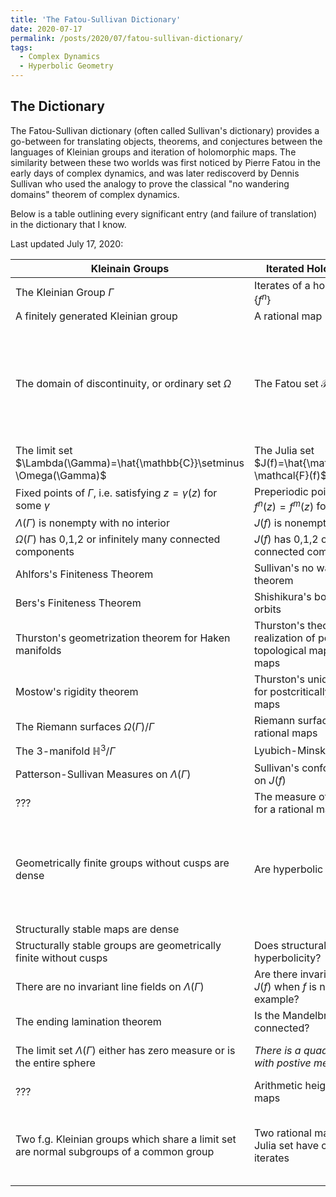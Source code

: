 ```yaml
---
title: 'The Fatou-Sullivan Dictionary'
date: 2020-07-17
permalink: /posts/2020/07/fatou-sullivan-dictionary/
tags:
  - Complex Dynamics
  - Hyperbolic Geometry
---
```

## The Dictionary

The Fatou-Sullivan dictionary (often called Sullivan's dictionary) provides a go-between for translating objects, theorems, and conjectures between the languages of Kleinian groups and iteration of holomorphic maps. The similarity between these two worlds was first noticed by Pierre Fatou in the early days of complex dynamics, and was later rediscoverd by Dennis Sullivan who used the analogy to prove the classical "no wandering domains" theorem of complex dynamics.

Below is a table outlining every significant entry (and failure of translation) in the dictionary that I know.

Last updated July 17, 2020:

Kleinain Groups | Iterated Holomorphic Maps | Notes
--- | --- | ---
The Kleinian Group $\Gamma$ | Iterates of a holomorphic map $\{f^n\}$ |
A finitely generated Kleinian group | A rational map |
The domain of discontinuity, or ordinary set $\Omega$ | The Fatou set $\mathcal {F}(f)$ | Both of these can be defined as the set of points in which $\Gamma$ or $\{f^n\}$ forms a normal family on a neighborhood.
The limit set $\Lambda(\Gamma)=\hat{\mathbb{C}}\setminus \Omega(\Gamma)$ | The Julia set $J(f)=\hat{\mathbb{C}}\setminus \mathcal{F}(f)$ |
Fixed points of $\Gamma$, i.e. satisfying $z = \gamma(z)$ for some $\gamma$| Preperiodic points, i.e. satisfying $f^n(z)=f^m(z)$ for some $m,n$ |
$\Lambda(\Gamma)$ is nonempty with no interior | $J(f)$ is nonempty with no interior |
$\Omega(\Gamma)$ has 0,1,2 or infinitely many connected components | $J(f)$ has 0,1,2 or infinitely many connected components |
Ahlfors's Finiteness Theorem | Sullivan's no wandering domains theorem |
Bers's Finiteness Theorem | Shishikura's bound on periodic orbits |
Thurston's geometrization theorem for Haken manifolds | Thurston's theorem on the realization of postcritically finite topological maps as rational maps |
Mostow's rigidity theorem | Thurston's uniqueness theorem for postcritically finite rational maps |
The Riemann surfaces $\Omega(\Gamma)/\Gamma$ | Riemann surface laminations for rational maps |
The 3-manifold $\mathbb{H}^3/\Gamma$ | Lyubich-Minsky laminations |
Patterson-Sullivan Measures on $\Lambda(\Gamma)$ | Sullivan's conformal measures on $J(f)$ |
??? | The measure of maximal entropy for a rational map |
Geometrically finite groups without cusps are dense | Are hyperbolic maps dense? | The conjecture here is perhaps the largest open problem in complex dynamics
| Structurally stable maps are dense |
Structurally stable groups are geometrically finite without cusps | Does structural stabiliy imply hyperbolicity? |
There are no invariant line fields on $\Lambda(\Gamma)$ | Are there invariant line fields on $J(f)$ when $f$ is not a Lattes example? |
The ending lamination theorem | Is the Mandelbrot set locally connected? | 
The limit set $\Lambda(\Gamma)$ either has zero measure or is the entire sphere | *There is a quadratic polynomial with postive measure Julia set* | This of course is a break in the dictionary
??? | Arithmetic heights for rational maps |
Two f.g. Kleinian groups which share a limit set are normal subgroups of a common group | Two rational maps which share a Julia set have commuting iterates | These statements are not quite precise and need to make exceptions